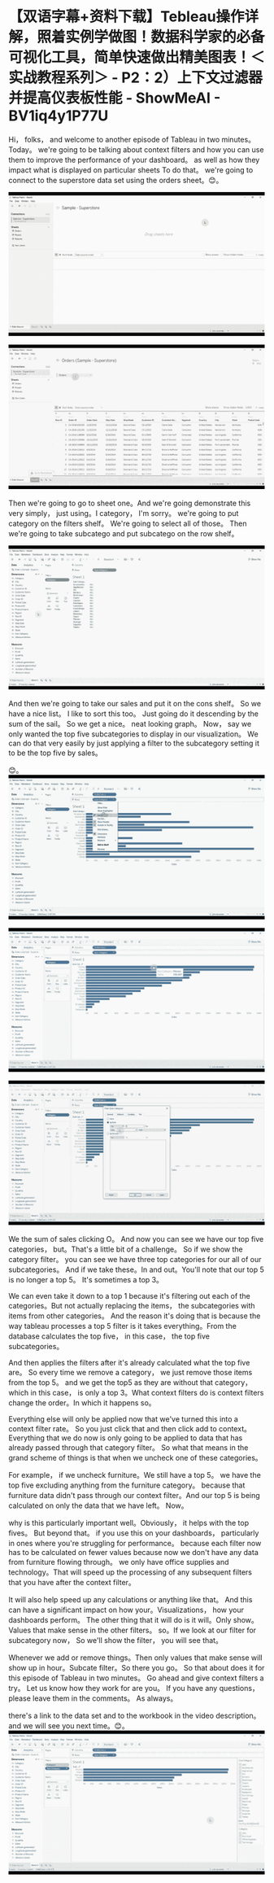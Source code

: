 # 【双语字幕+资料下载】Tebleau操作详解，照着实例学做图！数据科学家的必备可视化工具，简单快速做出精美图表！＜实战教程系列＞ - P2：2）上下文过滤器并提高仪表板性能 - ShowMeAI - BV1iq4y1P77U

Hi， folks， and welcome to another episode of Tableau in two minutes。 Today。 we're going to be talking about context filters and how you can use them to improve the performance of your dashboard。 as well as how they impact what is displayed on particular sheets To do that。 we're going to connect to the superstore data set using the orders sheet。😊。



![](img/54cf097445843aea9943c80d251cb297_1.png)

![](img/54cf097445843aea9943c80d251cb297_2.png)

Then we're going to go to sheet one。And we're going demonstrate this very simply， just using。I category， I'm sorry。 we're going to put category on the filters shelf。 We're going to select all of those。 Then we're going to take subcatego and put subcatego on the row shelf。

![](img/54cf097445843aea9943c80d251cb297_4.png)

And then we're going to take our sales and put it on the cons shelf。 So we have a nice list。 I like to sort this too。 Just going do it descending by the sum of the sail。 So we get a nice。 neat looking graph。 Now， say we only wanted the top  five subcategories to display in our visualization。 We can do that very easily by just applying a filter to the subcategory setting it to be the top  five by sales。

😊。![](img/54cf097445843aea9943c80d251cb297_6.png)

![](img/54cf097445843aea9943c80d251cb297_7.png)

![](img/54cf097445843aea9943c80d251cb297_8.png)

We the sum of sales clicking O。 And now you can see we have our top five categories， but。That's a little bit of a challenge。 So if we show the category filter。 you can see we have three top categories for our all of our subcategories。 And if we take these。In and out。You'll note that our top 5 is no longer a top 5。 It's sometimes a top 3。

 We can even take it down to a top 1 because it's filtering out each of the categories。But not actually replacing the items， the subcategories with items from other categories。 And the reason it's doing that is because the way tableau processes a top 5 filter is it takes everything。From the database calculates the top five， in this case， the top five subcategories。

And then applies the filters after it's already calculated what the top  five are。 So every time we remove a category， we just remove those items from the top 5。 and we get the top5 as they are without that category， which in this case， is only a top 3。What context filters do is context filters change the order。In which it happens so。

Everything else will only be applied now that we've turned this into a context filter rate。 So you just click that and then click add to context。Everything that we do now is only going to be applied to data that has already passed through that category filter。 So what that means in the grand scheme of things is that when we uncheck one of these categories。

 For example， if we uncheck furniture。We still have a top 5。 we have the top  five excluding anything from the furniture category。 because that furniture data didn't pass through our context filter。And our top 5 is being calculated on only the data that we have left。 Now。

 why is this particularly important well。Obviously， it helps with the top fives。 But beyond that。 if you use this on your dashboards， particularly in ones where you're struggling for performance。 because each filter now has to be calculated on fewer values because now we don't have any data from furniture flowing through。 we only have office supplies and technology。That will speed up the processing of any subsequent filters that you have after the context filter。

 It will also help speed up any calculations or anything like that。 And this can have a significant impact on how your。Visualizations， how your dashboards perform。 The other thing that it will do is it will。Only show。Values that make sense in the other filters。 so。If we look at our filter for subcategory now， So we'll show the filter， you will see that。

Whenever we add or remove things。Then only values that make sense will show up in hour。Subcate filter。So there you go。 So that about does it for this episode of Tableau in  two minutes。 Go ahead and give context filters a try。 Let us know how they work for are you。 If you have any questions， please leave them in the comments。 As always。

 there's a link to the data set and to the workbook in the video description。 and we will see you next time。😊。![](img/54cf097445843aea9943c80d251cb297_10.png)